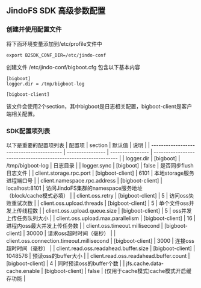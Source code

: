 ## JindoFS SDK 高级参数配置

### 创建并使用配置文件

将下面环境变量添加到/etc/profile文件中
```
export B2SDK_CONF_DIR=/etc/jindo-conf
```
创建文件 /etc/jindo-conf/bigboot.cfg  包含以下基本内容
```
[bigboot]
logger.dir = /tmp/bigboot-log

[bigboot-client]
```

该文件会使用2个section，其中bigboot是日志相关配置，bigboot-client是客户端相关配置。

### SDK配置项列表

以下是重要的配置项列表
| 配置项                                    | section          | 默认值           | 说明                                                            |
| ----------------------------------------- | ---------------- | ---------------- | --------------------------------------------------------------- |
| logger.dir                                | [bigboot]        | /tmp/bigboot-log | 日志目录                                                        |
| logger.sync                               | [bigboot]        | false            | 是否同步flush日志文件                                           |
| client.storage.rpc.port                   | [bigboot-client] | 6101             | 本地storage服务进程端口号                                       |
| client.namespace.rpc.address              | [bigboot-client] | localhost:8101   | 访问JindoFS集群的namespace服务地址<br />（block/cache模式必填） |
| client.oss.retry                          | [bigboot-client] | 5                | 访问oss失败重试次数                                             |
| client.oss.upload.threads                 | [bigboot-client] | 5                | 单个文件oss并发上传线程数                                       |
| client.oss.upload.queue.size              | [bigboot-client] | 5                | oss并发上传任务队列大小                                         |
| client.oss.upload.max.parallelism         | [bigboot-client] | 16               | 进程内oss最大并发上传任务数                                     |
| client.oss.timeout.millisecond            | [bigboot-client] | 30000            | 请求oss超时时间（毫秒）                                         |
| client.oss.connection.timeout.millisecond | [bigboot-client] | 3000             | 连接oss超时时间（毫秒）                                         |
| client.read.oss.readahead.buffer.size     | [bigboot-client] | 1048576          | 预读oss的buffer大小                                             |
| client.read.oss.readahead.buffer.count    | [bigboot-client] | 4                | 同时预读oss的buffer个数                                         |
| jfs.cache.data-cache.enable               | [bigboot-client] | false            | (仅用于cache模式)cache模式开启缓存功能                          |

<br />